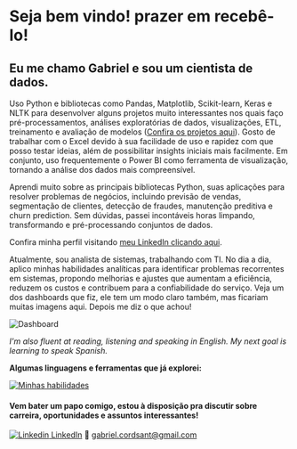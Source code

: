 # Seja bem vindo! prazer em recebê-lo!
## Eu me chamo Gabriel e sou um cientista de dados.

Uso Python e bibliotecas como Pandas, Matplotlib, Scikit-learn, Keras e NLTK para desenvolver alguns projetos muito interessantes nos quais faço pré-processamentos, análises exploratórias de dados, visualizações, ETL, treinamento e avaliação de modelos ([Confira os projetos aqui](https://github.com/gabscor/data-science-projects)). Gosto de trabalhar com o Excel devido à sua facilidade de uso e rapidez com que posso testar ideias, além de possibilitar insights iniciais mais facilmente. Em conjunto, uso frequentemente o Power BI como ferramenta de visualização, tornando a análise dos dados mais compreensível.  

Aprendi muito sobre as principais bibliotecas Python, suas aplicações para resolver problemas de negócios, incluindo previsão de vendas, segmentação de clientes, detecção de fraudes, manutenção preditiva e churn prediction. Sem dúvidas, passei incontáveis horas limpando, transformando e pré-processando conjuntos de dados. 

Confira minha perfil visitando [meu LinkedIn clicando aqui](https://www.linkedin.com/in/gabrielcsantos1/).

Atualmente, sou analista de sistemas, trabalhando com TI. No dia a dia, aplico minhas habilidades analíticas para identificar problemas recorrentes em sistemas, propondo melhorias e ajustes que aumentam a eficiência, reduzem os custos e contribuem para a confiabilidade do serviço. Veja um dos dashboards que fiz, ele tem um modo claro também, mas ficariam muitas imagens aqui. Depois me diz o que achou!

![Dashboard](https://drive.google.com/uc?export=view&id=17DbikOAbp-OsPl32Nt5FQTZyBnNd708s)

_I'm also fluent at reading, listening and speaking in English. My next goal is learning to speak Spanish._

**Algumas linguagens e ferramentas que já explorei:**  

[![Minhas habilidades](https://skillicons.dev/icons?i=py,cpp,mysql,postgres,html,css,js,git,vscode)](https://skillicons.dev/)
#### Vem bater um papo comigo, estou à disposição pra discutir sobre carreira, oportunidades e assuntos interessantes!

[![Linkedin](https://i.stack.imgur.com/gVE0j.png) LinkedIn](https://www.linkedin.com/in/gabrielcsantos1/)
📧 gabriel.cordsant@gmail.com
